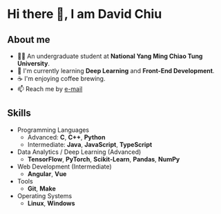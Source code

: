 # Hi there 👋, I am David Chiu

<!--
**david20571015/david20571015** is a ✨ _special_ ✨ repository because its `README.md` (this file) appears on your GitHub profile.

Here are some ideas to get you started:

- 🔭 I’m currently working on ...
- 🌱 I’m currently learning ...
- 👯 I’m looking to collaborate on ...
- 🤔 I’m looking for help with ...
- 💬 Ask me about ...
- 📫 How to reach me: ...
- 😄 Pronouns: ...
- ⚡ Fun fact: ...
-->

## About me

- :student: An undergraduate student at **National Yang Ming Chiao Tung University**.
- 🌱 I'm currently learning **Deep Learning** and **Front-End Development**.
- :coffee: I'm enjoying coffee brewing.
- 📫 Reach me by [e-mail](mailto:david20571015@gmail.com)

## Skills

- Programming Languages
  - Advanced: **C**, **C++**, **Python**
  - Intermediate: **Java**, **JavaScript**, **TypeScript**
- Data Analytics / Deep Learning (Advanced)
  - **TensorFlow**, **PyTorch**, **Scikit-Learn**, **Pandas**, **NumPy**
- Web Development (Intermediate)
  - **Angular**, **Vue**
- Tools
  - **Git**, **Make**
- Operating Systems
  - **Linux**, **Windows**
